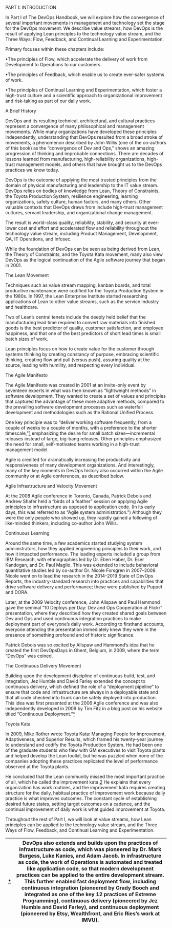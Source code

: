 PART I: INTRODUCTION

In Part I of The DevOps Handbook, we will explore how the convergence of several important movements in management and technology set the stage for the DevOps movement. We describe value streams, how DevOps is the result of applying Lean principles to the technology value stream, and the Three Ways: Flow, Feedback, and Continual Learning and Experimentation.

Primary focuses within these chapters include:

•The principles of Flow, which accelerate the delivery of work from Development to Operations to our customers.

•The principles of Feedback, which enable us to create ever-safer systems of work.

•The principles of Continual Learning and Experimentation, which foster a high-trust culture and a scientific approach to organizational improvement and risk-taking as part of our daily work.

A Brief History

DevOps and its resulting technical, architectural, and cultural practices represent a convergence of many philosophical and management movements. While many organizations have developed these principles independently, understanding that DevOps resulted from a broad stroke of movements, a phenomenon described by John Willis (one of the co-authors of this book) as the “convergence of Dev and Ops,” shows an amazing progression of thinking and improbable connections. There are decades of lessons learned from manufacturing, high-reliability organizations, high-trust management models, and others that have brought us to the DevOps practices we know today.

DevOps is the outcome of applying the most trusted principles from the domain of physical manufacturing and leadership to the IT value stream. DevOps relies on bodies of knowledge from Lean, Theory of Constraints, the Toyota Production System, resilience engineering, learning organizations, safety culture, human factors, and many others. Other valuable contexts that DevOps draws from include high-trust management cultures, servant leadership, and organizational change management.

The result is world-class quality, reliability, stability, and security at ever-lower cost and effort and accelerated flow and reliability throughout the technology value stream, including Product Management, Development, QA, IT Operations, and Infosec.

While the foundation of DevOps can be seen as being derived from Lean, the Theory of Constraints, and the Toyota Kata movement, many also view DevOps as the logical continuation of the Agile software journey that began in 2001.

The Lean Movement

Techniques such as value stream mapping, kanban boards, and total productive maintenance were codified for the Toyota Production System in the 1980s. In 1997, the Lean Enterprise Institute started researching applications of Lean to other value streams, such as the service industry and healthcare.

Two of Lean’s central tenets include the deeply held belief that the manufacturing lead time required to convert raw materials into finished goods is the best predictor of quality, customer satisfaction, and employee happiness, and that one of the best predictors of short lead times is small batch sizes of work.

Lean principles focus on how to create value for the customer through systems thinking by creating constancy of purpose, embracing scientific thinking, creating flow and pull (versus push), assuring quality at the source, leading with humility, and respecting every individual.

The Agile Manifesto

The Agile Manifesto was created in 2001 at an invite-only event by seventeen experts in what was then known as “lightweight methods” in software development. They wanted to create a set of values and principles that captured the advantage of these more adaptive methods, compared to the prevailing software development processes such as waterfall development and methodologies such as the Rational Unified Process.

One key principle was to “deliver working software frequently, from a couple of weeks to a couple of months, with a preference to the shorter timescale,”[1](https://learning.oreilly.com/library/view/the-devops-handbook/9781098182281/56-Notes.xhtml#P1introEN1) emphasizing the desire for small batch sizes—incremental releases instead of large, big-bang releases. Other principles emphasized the need for small, self-motivated teams working in a high-trust management model.

Agile is credited for dramatically increasing the productivity and responsiveness of many development organizations. And interestingly, many of the key moments in DevOps history also occurred within the Agile community or at Agile conferences, as described below.

Agile Infrastructure and Velocity Movement

At the 2008 Agile conference in Toronto, Canada, Patrick Debois and Andrew Shafer held a “birds of a feather” session on applying Agile principles to infrastructure as opposed to application code. (In its early days, this was referred to as “Agile system administration.”) Although they were the only people who showed up, they rapidly gained a following of like-minded thinkers, including co-author John Willis.

Continuous Learning

Around the same time, a few academics started studying system administrators, how they applied engineering principles to their work, and how it impacted performance. The leading experts included a group from IBM Research, with ethnographies led by Dr. Eben Haber, Dr. Eser Kandogan, and Dr. Paul Maglio. This was extended to include behavioral quantitative studies led by co-author Dr. Nicole Forsgren in 2007–2009. Nicole went on to lead the research in the 2014–2019 State of DevOps Reports, the industry-standard research into practices and capabilities that drive software delivery and performance; these were published by Puppet and DORA.

Later, at the 2009 Velocity conference, John Allspaw and Paul Hammond gave the seminal “10 Deploys per Day: Dev and Ops Cooperation at Flickr” presentation, where they described how they created shared goals between Dev and Ops and used continuous integration practices to make deployment part of everyone’s daily work. According to firsthand accounts, everyone attending the presentation immediately knew they were in the presence of something profound and of historic significance.

Patrick Debois was so excited by Allspaw and Hammond’s idea that he created the first DevOpsDays in Ghent, Belgium, in 2009, where the term “DevOps” was coined.

The Continuous Delivery Movement

Building upon the development discipline of continuous build, test, and integration, Jez Humble and David Farley extended the concept to continuous delivery, which defined the role of a “deployment pipeline” to ensure that code and infrastructure are always in a deployable state and that all code checked into trunk can be safely deployed into production. This idea was first presented at the 2006 Agile conference and was also independently developed in 2009 by Tim Fitz in a blog post on his website titled “Continuous Deployment.”[*](https://learning.oreilly.com/library/view/the-devops-handbook/9781098182281/12-part-1-intro.xhtml#P1-intro_FN1)

Toyota Kata

In 2009, Mike Rother wrote Toyota Kata: Managing People for Improvement, Adaptiveness, and Superior Results, which framed his twenty-year journey to understand and codify the Toyota Production System. He had been one of the graduate students who flew with GM executives to visit Toyota plants and helped develop the Lean toolkit, but he was puzzled when none of the companies adopting these practices replicated the level of performance observed at the Toyota plants.

He concluded that the Lean community missed the most important practice of all, which he called the improvement kata.[2](https://learning.oreilly.com/library/view/the-devops-handbook/9781098182281/56-Notes.xhtml#P1introEN2) He explains that every organization has work routines, and the improvement kata requires creating structure for the daily, habitual practice of improvement work because daily practice is what improves outcomes. The constant cycle of establishing desired future states, setting target outcomes on a cadence, and the continual improvement of daily work is what guided improvement at Toyota.

Throughout the rest of Part I, we will look at value streams, how Lean principles can be applied to the technology value stream, and the Three Ways of Flow, Feedback, and Continual Learning and Experimentation.

| [*](https://learning.oreilly.com/library/view/the-devops-handbook/9781098182281/12-part-1-intro.xhtml#P1-intro_FNR1) | DevOps also extends and builds upon the practices of infrastructure as code, which was pioneered by Dr. Mark Burgess, Luke Kanies, and Adam Jacob. In infrastructure as code, the work of Operations is automated and treated like application code, so that modern development practices can be applied to the entire development stream. This further enabled fast deployment flow, including continuous integration (pioneered by Grady Booch and integrated as one of the key 12 practices of Extreme Programming), continuous delivery (pioneered by Jez Humble and David Farley), and continuous deployment (pioneered by Etsy, Wealthfront, and Eric Ries’s work at IMVU). |
| --- | --- |
